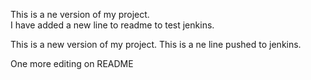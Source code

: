 This is a ne version of my project.<br/>
I have added a new line to readme to test jenkins.

This is a new version of my project.
This is a ne line pushed to jenkins.

One more editing on README

